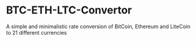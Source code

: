# BTC-ETH-LTC-Convertor
A simple and minimalistic rate conversion of BitCoin, Ethereum and LiteCoin to 21 different currencies
